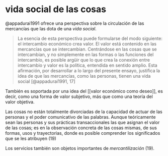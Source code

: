 # vida social de las cosas
@appadurai1991 ofrece una perspectiva sobre la circulación de las mercancías que las dota de una *vida social*.

>La esencia de esta perspectiva puede formularse del modo siguiente: el intercambio económico crea valor. El valor está contenido en las mercancías que se intercambian. Centrándose en las cosas que se intercambian, y no simplemente en las formas o las funciones del intercambio, es posible argüir que lo que crea la conexión entre intercambio y valor es la política, entendida en sentido amplio. Esta afirmación, por desarrollar a lo largo del presente ensayo, justifica la idea de que las mercancías, como las personas, tienen una vida social [@appadurai1991, 17]

También es soportada por una idea del [[valor económico como deseo]], es decir, como una forma de valor subjetivo, más que como una teoría del valor objetiva.

Las cosas no están totalmente divorciadas de la capacidad de actuar de las personas y el poder comunicativo de las palabras. Aunque teóricamente sean las personas y sus prácticas transaccionales las que asignan el valor de las cosas; es en la observación concreta de las cosas mismas, de sus formas, usos y trayectorias, donde es posible comprender los significados que se les atribuyen (19)

Los servicios también son objetos importantes de *mercantilización* (19). <!-- de hecho pueden ser productizados -->